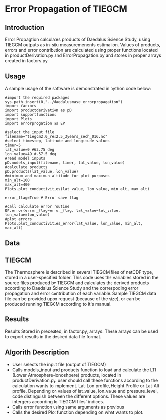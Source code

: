 # Error Propagation of TIEGCM
## Introduction
Error Propagtion calculates products of Daedalus Science Study, using TIEGCM outputs as in-situ measuremenents estimation.
Values of products, errors and error contribution are calculated using proper functions located in productDerivation.py and ErrorPropagation.py and stores in proper arrays created in factors.py

## Usage
A sample usage of the software is demonstrated in python code below:
```
#import the required packages
sys.path.insert(0,"../daedalusmase_errorpropagation")
import factors
import productderivation as pD
import supportfunctions
import Plots
import errorprogation as EP

#select the input file
filename="tiegcm2.0_res2.5_3years_sech_016.nc"
#select timestep, latitude and longitude values
timer=5
lat_value=0 #63.75 deg
lon_value=49 #-57.5 deg
#read model inputs
pD.models_input(filename, timer, lat_value, lon_value)
#calculate products
pD.products(lat_value, lon_value)
#minimum and maximun altitude for plot purposes
min_alt=100
max_alt=400
Plots.plot_conductivities(lat_value, lon_value, min_alt, max_alt)

error_flag=True # Error save flag

#call calculate error routine
EP.error(error_flag=error_flag, lat_value=lat_value, lon_value=lon_value)
#plot errors
Plots.plot_conductivities_error(lat_value, lon_value, min_alt, max_alt)
```

## Data

## TIEGCM
The Thermosphere is described in several TIEGCM files of netCDF type, stored in a user-specified folder.
This code uses the variables stored in the source files produced by TIEGCM and calculates the derived products according to Daedalus Science Study and the correspoding error propagation and error contribution of each variable.
Sample TIEGCM data file can be provided upon request (because of the size), or can be produced running TIEGCM according to it's manual.

## Results
Results Stored in preceated, in factor.py, arrays. These arrays can be used to export results in the desired data file format.

## Algorith Description
- User selects the input file (output of TIEGCM)
- Calls models_input and products function to load and calculate the LTI (Lower Atmosphere-Ionoshpere) products, located in productDerivation.py. user should call these functions according to the calculation wants to implement. Lat-Lon profile, Height Profile or Lat-Alt profile. Depending on values of lat_value, lon_value and pressure_level, code distinguish between the different options. These values are intergers according to TIEGCM files' indices.
- Calls error function using same arguments as previous
- Calls the desired Plot function depending on what wants to plot.